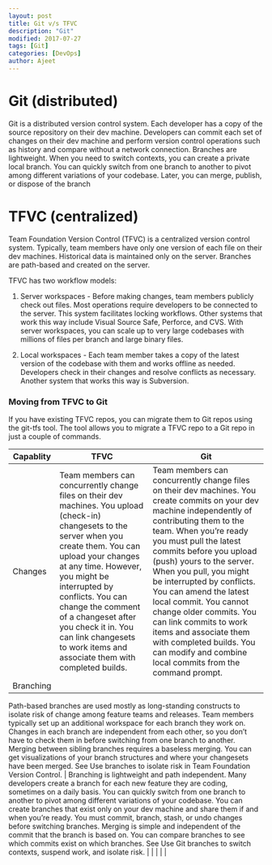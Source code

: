 ```yaml
---
layout: post
title: Git v/s TFVC
description: "Git"
modified: 2017-07-27
tags: [Git]
categories: [DevOps]
author: Ajeet
---
```




# Git (distributed)
Git is a distributed version control system. Each developer has a copy of the source repository on their dev machine. Developers can commit each set of changes on their dev machine and perform version control operations such as history and compare without a network connection. Branches are lightweight. When you need to switch contexts, you can create a private local branch. You can quickly switch from one branch to another to pivot among different variations of your codebase. Later, you can merge, publish, or dispose of the branch

# TFVC (centralized)
Team Foundation Version Control (TFVC) is a centralized version control system. Typically, team members have only one version of each file on their dev machines. Historical data is maintained only on the server. Branches are path-based and created on the server.

TFVC has two workflow models:

1.	Server workspaces - Before making changes, team members publicly check out files. Most operations require developers to be connected to the server. This system facilitates locking workflows. Other systems that work this way include Visual Source Safe, Perforce, and CVS. With server workspaces, you can scale up to very large codebases with millions of files per branch and large binary files.

2.	Local workspaces - Each team member takes a copy of the latest version of the codebase with them and works offline as needed. Developers check in their changes and resolve conflicts as necessary. Another system that works this way is Subversion.

### Moving from TFVC to Git
If you have existing TFVC repos, you can migrate them to Git repos using the git-tfs tool. The tool allows you to migrate a TFVC repo to a Git repo in just a couple of commands.


|   Capablity	| TFVC   	|  Git  	|  
|---	|---	|---	|
|  Changes 	|  Team members can concurrently change files on their dev machines. You upload (check-in) changesets to the server when you create them. You can upload your changes at any time. However, you might be interrupted by conflicts. You can change the comment of a changeset after you check it in. You can link changesets to work items and associate them with completed builds. 	| 	Team members can concurrently change files on their dev machines. You create commits on your dev machine independently of contributing them to the team. When you’re ready you must pull the latest commits before you upload (push) yours to the server. When you pull, you might be interrupted by conflicts. You can amend the latest local commit. You cannot change older commits. You can link commits to work items and associate them with completed builds. You can modify and combine local commits from the command prompt.| 
|   Branching	|  	
Path-based branches are used mostly as long-standing constructs to isolate risk of change among feature teams and releases. Team members typically set up an additional workspace for each branch they work on.
Changes in each branch are independent from each other, so you don’t have to check them in before switching from one branch to another. Merging between sibling branches requires a baseless merging.
You can get visualizations of your branch structures and where your changesets have been merged.
See Use branches to isolate risk in Team Foundation Version Control. 	|  Branching is lightweight and path independent. Many developers create a branch for each new feature they are coding, sometimes on a daily basis. You can quickly switch from one branch to another to pivot among different variations of your codebase. You can create branches that exist only on your dev machine and share them if and when you’re ready.
You must commit, branch, stash, or undo changes before switching branches. Merging is simple and independent of the commit that the branch is based on.
You can compare branches to see which commits exist on which branches. 
See Use Git branches to switch contexts, suspend work, and isolate risk. 	|
|   	|   	|   	|
